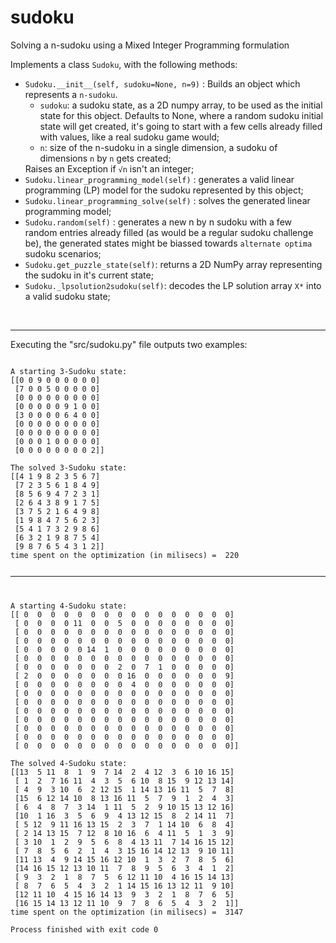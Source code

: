 # sudoku
Solving a n-sudoku using a Mixed Integer Programming formulation


Implements a class <code class="inline_code">Sudoku</code>, with the following methods:
<ul>
<li>
<code class="inline_code">Sudoku.__init__(self, sudoku=None, n=9)</code>
:
Builds an object which represents a <code class="inline_code">n-sudoku</code>.
	<ul>
		<li>
			<code class="inline_code">sudoku</code>:
			a sudoku state, as a 2D numpy array, to be used
			as the initial state for this object. Defaults to None,
			where a random sudoku initial state will get created,
			it's going to start with a few cells already filled with
			values, like a real sudoku game would;
		</li>
		<li>
			<code class="inline_code">n</code>:
			size of the n-sudoku in a single dimension, a sudoku of
			dimensions <code class="inline_code">n</code>
			by
			<code class="inline_code">n</code>
			gets created;
		</li>
	</ul>
	Raises an Exception if <code class="inline_code">&#x221A;n</code> isn't an integer;

</li>
<li>
<code class="inline_code">Sudoku.linear_programming_model(self)</code>
: generates a valid linear programming (LP) model for the sudoku represented by this object;
</li>
<li>
<code class="inline_code">Sudoku.linear_programming_solve(self)</code>
: solves the generated linear programming model;
</li>
<li>
<code class="inline_code">Sudoku.random(self)</code>
: generates a new n by n sudoku with a few random entries already filled
	(as would be a regular sudoku challenge be), the generated states
	might be biassed towards
	<code class="inline_code">alternate optima</code>
	sudoku scenarios;
</li>
<li>
<code class="inline_code">Sudoku.get_puzzle_state(self)</code>:
	returns a 2D NumPy array representing the sudoku in it's current state;
</li>
<li>
<code class="inline_code">Sudoku._lpsolution2sudoku(self)</code>:
	decodes the LP solution array
	<code class="inline_code">X*</code>
	into a valid sudoku state;
</li>
</ul>

<br>
<hr>
Executing the "src/sudoku.py" file outputs two examples:
<br>

<pre><code>
A starting 3-Sudoku state:
[[0 0 9 0 0 0 0 0 0]
 [7 0 0 5 0 0 0 0 0]
 [0 0 0 0 0 0 0 0 0]
 [0 0 0 0 0 9 1 0 0]
 [3 0 0 0 0 6 4 0 0]
 [0 0 0 0 0 0 0 0 0]
 [0 0 0 0 0 0 0 0 0]
 [0 0 0 1 0 0 0 0 0]
 [0 0 0 0 0 0 0 0 2]]

The solved 3-Sudoku state:
[[4 1 9 8 2 3 5 6 7]
 [7 2 3 5 6 1 8 4 9]
 [8 5 6 9 4 7 2 3 1]
 [2 6 4 3 8 9 1 7 5]
 [3 7 5 2 1 6 4 9 8]
 [1 9 8 4 7 5 6 2 3]
 [5 4 1 7 3 2 9 8 6]
 [6 3 2 1 9 8 7 5 4]
 [9 8 7 6 5 4 3 1 2]]
time spent on the optimization (in milisecs) =  220

<hr>

A starting 4-Sudoku state:
[[ 0  0  0  0  0  0  0  0  0  0  0  0  0  0  0  0]
 [ 0  0  0  0 11  0  0  5  0  0  0  0  0  0  0  0]
 [ 0  0  0  0  0  0  0  0  0  0  0  0  0  0  0  0]
 [ 0  0  0  0  0  0  0  0  0  0  0  0  0  0  0  0]
 [ 0  0  0  0  0 14  1  0  0  0  0  0  0  0  0  0]
 [ 0  0  0  0  0  0  0  0  0  0  0  0  0  0  0  0]
 [ 0  0  0  0  0  0  0  2  0  7  1  0  0  0  0  0]
 [ 2  0  0  0  0  0  0  0 16  0  0  0  0  0  0  9]
 [ 0  0  0  0  0  0  0  0  4  0  0  0  0  0  0  0]
 [ 0  0  0  0  0  0  0  0  0  0  0  0  0  0  0  0]
 [ 0  0  0  0  0  0  0  0  0  0  0  0  0  0  0  0]
 [ 0  0  0  0  0  0  0  0  0  0  0  0  0  0  0  0]
 [ 0  0  0  0  0  0  0  0  0  0  0  0  0  0  0  0]
 [ 0  0  0  0  0  0  0  0  0  0  0  0  0  0  0  0]
 [ 0  0  0  0  0  0  0  0  0  0  0  0  0  0  0  0]
 [ 0  0  0  0  0  0  0  0  0  0  0  0  0  0  0  0]]

The solved 4-Sudoku state:
[[13  5 11  8  1  9  7 14  2  4 12  3  6 10 16 15]
 [ 1  2  7 16 11  4  3  5  6 10  8 15  9 12 13 14]
 [ 4  9  3 10  6  2 12 15  1 14 13 16 11  5  7  8]
 [15  6 12 14 10  8 13 16 11  5  7  9  1  2  4  3]
 [ 6  4  8  7  3 14  1 11  5  2  9 10 15 13 12 16]
 [10  1 16  3  5  6  9  4 13 12 15  8  2 14 11  7]
 [ 5 12  9 11 16 13 15  2  3  7  1 14 10  6  8  4]
 [ 2 14 13 15  7 12  8 10 16  6  4 11  5  1  3  9]
 [ 3 10  1  2  9  5  6  8  4 13 11  7 14 16 15 12]
 [ 7  8  5  6  2  1  4  3 15 16 14 12 13  9 10 11]
 [11 13  4  9 14 15 16 12 10  1  3  2  7  8  5  6]
 [14 16 15 12 13 10 11  7  8  9  5  6  3  4  1  2]
 [ 9  3  2  1  8  7  5  6 12 11 10  4 16 15 14 13]
 [ 8  7  6  5  4  3  2  1 14 15 16 13 12 11  9 10]
 [12 11 10  4 15 16 14 13  9  3  2  1  8  7  6  5]
 [16 15 14 13 12 11 10  9  7  8  6  5  4  3  2  1]]
time spent on the optimization (in milisecs) =  3147

Process finished with exit code 0

</code>
